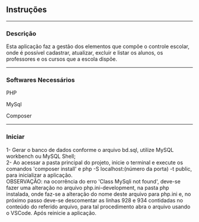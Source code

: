 <h2>Instruções</h2>

<hr>
<h3>Descrição</h3>

Esta aplicação faz a gestão dos elementos que compõe o controle escolar, onde é possível cadastrar, atualizar, excluir e listar os alunos, os professores e os cursos que a escola dispõe. 

<hr>
<h3>Softwares Necessários</h3>

PHP

MySql

Composer

<hr>
<h3>Iniciar</h3>

1- Gerar o banco de dados conforme o arquivo bd.sql, utilize MySQL workbench ou MySQL Shell;
<br>
2- Ao acessar a pasta principal do projeto, inicie o terminal e execute os comandos 'composer install' e php -S localhost:(número da porta) -t public, para inicializar a aplicação.
<br>
OBSERVAÇÃO:  na ocorrência do erro 'Class MySqli not found', deve-se fazer uma alteração no arquivo php.ini-development, na pasta php instalada, onde faz-se a alteração do nome deste arquivo para php.ini e, no próximo passo deve-se descomentar as linhas 928 e 934 contidadas no conteúdo do referido arquivo, para tal procedimento abra o arquivo usando o VSCode. Após reinicie a aplicação.





